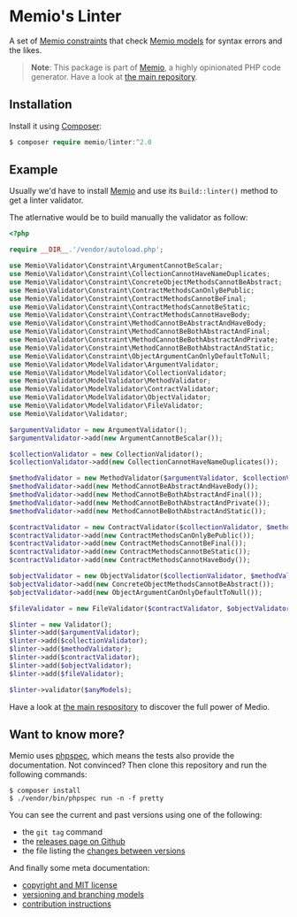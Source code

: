 # Memio's Linter

A set of [Memio constraints](http://github.com/memio/validator) that check
[Memio models](http://github.com/memio/model) for syntax errors and the likes.

> **Note**: This package is part of [Memio](http://memio.github.io/memio), a highly opinionated PHP code generator.
> Have a look at [the main repository](http://github.com/memio/memio).

## Installation

Install it using [Composer](https://getcomposer.org/download):

```php
$ composer require memio/linter:^2.0
```

## Example

Usually we'd have to install [Memio](http://github.com/memio/memio) and use its
`Build::linter()` method to get a linter validator.

The atlernative would be to build manually the validator as follow:

```php
<?php

require __DIR__.'/vendor/autoload.php';

use Memio\Validator\Constraint\ArgumentCannotBeScalar;
use Memio\Validator\Constraint\CollectionCannotHaveNameDuplicates;
use Memio\Validator\Constraint\ConcreteObjectMethodsCannotBeAbstract;
use Memio\Validator\Constraint\ContractMethodsCanOnlyBePublic;
use Memio\Validator\Constraint\ContractMethodsCannotBeFinal;
use Memio\Validator\Constraint\ContractMethodsCannotBeStatic;
use Memio\Validator\Constraint\ContractMethodsCannotHaveBody;
use Memio\Validator\Constraint\MethodCannotBeAbstractAndHaveBody;
use Memio\Validator\Constraint\MethodCannotBeBothAbstractAndFinal;
use Memio\Validator\Constraint\MethodCannotBeBothAbstractAndPrivate;
use Memio\Validator\Constraint\MethodCannotBeBothAbstractAndStatic;
use Memio\Validator\Constraint\ObjectArgumentCanOnlyDefaultToNull;
use Memio\Validator\ModelValidator\ArgumentValidator;
use Memio\Validator\ModelValidator\CollectionValidator;
use Memio\Validator\ModelValidator\MethodValidator;
use Memio\Validator\ModelValidator\ContractValidator;
use Memio\Validator\ModelValidator\ObjectValidator;
use Memio\Validator\ModelValidator\FileValidator;
use Memio\Validator\Validator;

$argumentValidator = new ArgumentValidator();
$argumentValidator->add(new ArgumentCannotBeScalar());

$collectionValidator = new CollectionValidator();
$collectionValidator->add(new CollectionCannotHaveNameDuplicates());

$methodValidator = new MethodValidator($argumentValidator, $collectionValidator);
$methodValidator->add(new MethodCannotBeAbstractAndHaveBody());
$methodValidator->add(new MethodCannotBeBothAbstractAndFinal());
$methodValidator->add(new MethodCannotBeBothAbstractAndPrivate());
$methodValidator->add(new MethodCannotBeBothAbstractAndStatic());

$contractValidator = new ContractValidator($collectionValidator, $methodValidator);
$contractValidator->add(new ContractMethodsCanOnlyBePublic());
$contractValidator->add(new ContractMethodsCannotBeFinal());
$contractValidator->add(new ContractMethodsCannotBeStatic());
$contractValidator->add(new ContractMethodsCannotHaveBody());

$objectValidator = new ObjectValidator($collectionValidator, $methodValidator);
$objectValidator->add(new ConcreteObjectMethodsCannotBeAbstract());
$objectValidator->add(new ObjectArgumentCanOnlyDefaultToNull());

$fileValidator = new FileValidator($contractValidator, $objectValidator);

$linter = new Validator();
$linter->add($argumentValidator);
$linter->add($collectionValidator);
$linter->add($methodValidator);
$linter->add($contractValidator);
$linter->add($objectValidator);
$linter->add($fileValidator);

$linter->validator($anyModels);
```

Have a look at [the main respository](http://github.com/memio/memio) to discover the full power of Medio.

## Want to know more?

Memio uses [phpspec](http://phpspec.net/), which means the tests also provide the documentation.
Not convinced? Then clone this repository and run the following commands:

```console
$ composer install
$ ./vendor/bin/phpspec run -n -f pretty
```

You can see the current and past versions using one of the following:

* the `git tag` command
* the [releases page on Github](https://github.com/memio/memio/releases)
* the file listing the [changes between versions](CHANGELOG.md)

And finally some meta documentation:

* [copyright and MIT license](LICENSE)
* [versioning and branching models](VERSIONING.md)
* [contribution instructions](CONTRIBUTING.md)
